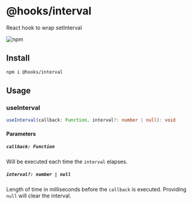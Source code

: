 # @hooks/interval

React hook to wrap setInterval

![npm](https://img.shields.io/npm/v/hooks/interval?style=flat-square)

## Install

```bash
npm i @hooks/interval
```

## Usage

### useInterval

```ts
useInterval(callback: Function, interval?: number | null): void
```

#### Parameters

##### `callback: Function`

Will be executed each time the `interval` elapses.

##### `interval?: number | null`

Length of time in milliseconds before the `callback` is executed. Providing `null` will clear the interval.
